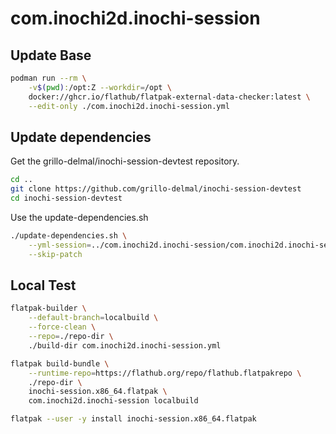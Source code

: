 # com.inochi2d.inochi-session

## Update Base

```sh
podman run --rm \
    -v$(pwd):/opt:Z --workdir=/opt \
    docker://ghcr.io/flathub/flatpak-external-data-checker:latest \
    --edit-only ./com.inochi2d.inochi-session.yml 
```

## Update dependencies

Get the grillo-delmal/inochi-session-devtest repository.

```sh
cd ..
git clone https://github.com/grillo-delmal/inochi-session-devtest
cd inochi-session-devtest
```

Use the update-dependencies.sh

```sh
./update-dependencies.sh \
    --yml-session=../com.inochi2d.inochi-session/com.inochi2d.inochi-session.yml \
    --skip-patch
```

## Local Test

```sh
flatpak-builder \
    --default-branch=localbuild \
    --force-clean \
    --repo=./repo-dir \
    ./build-dir com.inochi2d.inochi-session.yml

flatpak build-bundle \
    --runtime-repo=https://flathub.org/repo/flathub.flatpakrepo \
    ./repo-dir \
    inochi-session.x86_64.flatpak \
    com.inochi2d.inochi-session localbuild

flatpak --user -y install inochi-session.x86_64.flatpak
```